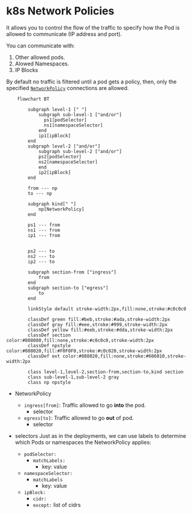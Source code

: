 # k8s Network Policies

It allows you to control the flow of the traffic to specify how the Pod is allowed to communicate (IP address and port).

You can communicate with:

1. Other allowed pods.
2. Alowed Namespaces.
3. IP Blocks

By default no traffic is filtered until a pod gets a policy, then, only the specified [`NetworkPolicy`](https://kubernetes.io/docs/concepts/services-networking/network-policies/) connections are allowed.


```mermaid
    flowchart BT

        subgraph level-1 [" "]
            subgraph sub-level-1 ["and/or"]
              ps1[podSelector]
              ns1[namespaceSelector]
            end
            ip1[ipBlock]
        end
        subgraph level-2 ["and/or"]
            subgraph sub-level-2 ["and/or"]
            ps2[podSelector]
            ns2[namespaceSelector]
            end
            ip2[ipBlock]
        end

        from --- np
        to --- np

        subgraph kind[" "]
            np[NetworkPolicy]
        end

        ps1 --- from
        ns1 --- from
        ip1 --- from


        ps2 --- to
        ns2 --- to
        ip2 --- to

        subgraph section-from ["ingress"]
            from
        end
        subgraph section-to ["egress"]
            to
        end

        linkStyle default stroke-width:2px,fill:none,stroke:#c0c0c0

        classDef green fill:#beb,stroke:#ada,stroke-width:2px
        classDef gray fill:#eee,stroke:#999,stroke-width:2px
        classDef yellow fill:#eeb,stroke:#dda,stroke-width:2px
        classDef section color:#808080,fill:none,stroke:#c0c0c0,stroke-width:2px
        classDef npstyle color:#808020,fill:#F0F0F0,stroke:#c0c020,stroke-width:2px
        classDef ext color:#808020,fill:none,stroke:#606010,stroke-width:2px

        class level-1,level-2,section-from,section-to,kind section
        class sub-level-1,sub-level-2 gray
        class np npstyle
```

* NetworkPolicy 
  * `ingress[from]`: Traffic allowed to go **into** the pod.
    * selector
  * `egress[to]`: Traffic allowed to go **out** of pod.
    * selector

* selectors
Just as in the deployments, we can use labels to determine which Pods or namespaces the NetworkPolicy applies:
  * `podSelector:`
    * `matchLabels:`
      * key: value
  * `namespaceSelector:`
    * `matchLabels`
      * key: value
  * `ipBlock:`
    * `cidr:`
    * `except:` list of cidrs

